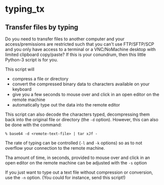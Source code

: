 # typing_tx
Transfer files by typing
------
Do you need to transfer files to another computer and your access/premissions are restricted such that you can't use FTP/SFTP/SCP and you only have access to a terminal or a VNC/NoMachine desktop with limited clipboard copy/paste?  If this is your conundrum, then this little Python-3 script is for you.

This script will
* compress a file or directory
* convert the compressed binary data to characters available on your keyboard
* give you a few seconds to mouse over and click in an open editor on the remote machine
* automatically type out the data into the remote editor

This script can also decode the characters typed, decompressing them back into the original file or directory (the `-d` option).  However, this can also be done with the command:
```
% base64 -d <remote-text-file> | tar xJf -
```

The rate of typing can be controlled (`-l` and `-k` options) so as to not overflow your connection to the remote machine.

Tha amount of time, in seconds, provided to mouse over and click in an open editor on the remote machine can be adjusted with the `-s` option

If you just want to type out a text file without compression or conversion, use the `-n` option. (You could for instance, send this script!)

